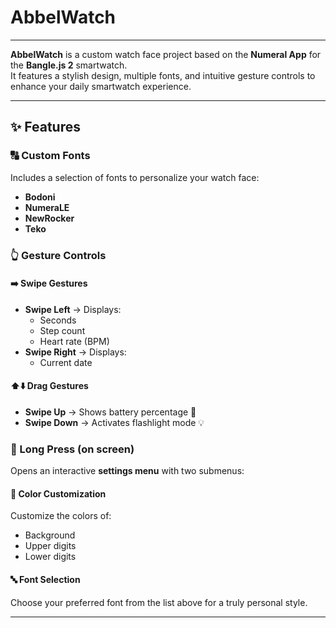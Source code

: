 #  AbbelWatch  
---

**AbbelWatch** is a custom watch face project based on the **Numeral App** for the **Bangle.js 2** smartwatch.  
It features a stylish design, multiple fonts, and intuitive gesture controls to enhance your daily smartwatch experience.

---

## ✨ Features

### 🔠 Custom Fonts  
Includes a selection of fonts to personalize your watch face:
- **Bodoni**
- **NumeraLE**
- **NewRocker**
- **Teko**

### 👆 Gesture Controls

#### ➡️ Swipe Gestures
- **Swipe Left** → Displays:  
  - Seconds  
  - Step count  
  - Heart rate (BPM)  
- **Swipe Right** → Displays:  
  - Current date  

#### ⬆️⬇️ Drag Gestures
- **Swipe Up** → Shows battery percentage 🔋  
- **Swipe Down** → Activates flashlight mode 💡  

### 📲 Long Press (on screen)  
Opens an interactive **settings menu** with two submenus:

#### 🎨 Color Customization  
Customize the colors of:
- Background  
- Upper digits  
- Lower digits  

#### 🔤 Font Selection  
Choose your preferred font from the list above for a truly personal style.

---